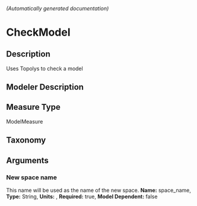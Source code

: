

###### (Automatically generated documentation)

# CheckModel

## Description
Uses Topolys to check a model

## Modeler Description


## Measure Type
ModelMeasure

## Taxonomy


## Arguments


### New space name
This name will be used as the name of the new space.
**Name:** space_name,
**Type:** String,
**Units:** ,
**Required:** true,
**Model Dependent:** false




